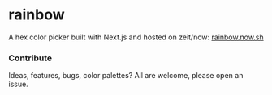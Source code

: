 # rainbow

A hex color picker built with Next.js and hosted on zeit/now: [rainbow.now.sh](https://rainbow.now.sh)

### Contribute

Ideas, features, bugs, color palettes? All are welcome, please open an issue.

